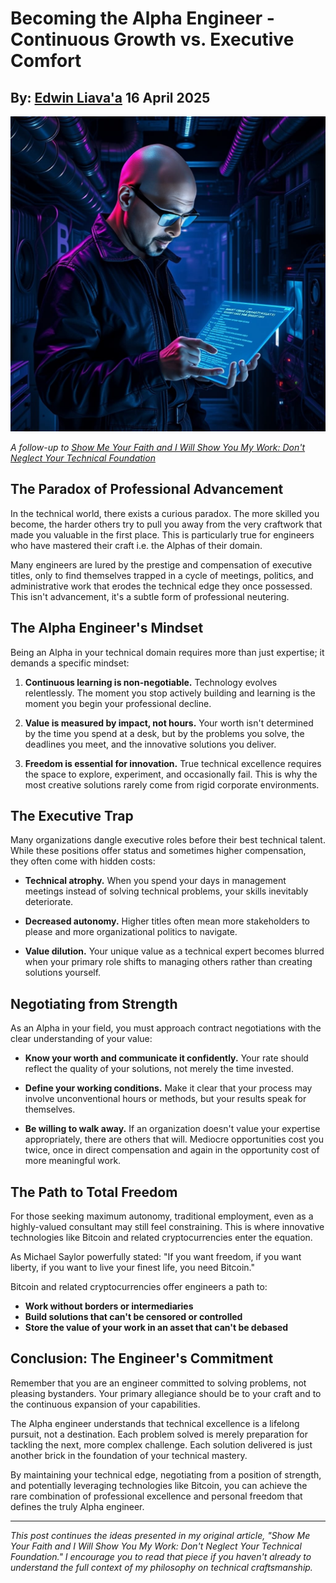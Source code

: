 # Becoming the Alpha Engineer - Continuous Growth vs. Executive Comfort
## By: [Edwin Liava'a](https://github.com/EdwinLiavaa) 16 April 2025

<p align="center">
 <img width="1000" src="https://github.com/EdwinLiavaa/liavaa.space/blob/main/blog/20250416/pic.png">
</p>

*A follow-up to [Show Me Your Faith and I Will Show You My Work: Don't Neglect Your Technical Foundation](https://hackernoon.com/show-me-your-faith-and-i-will-show-you-my-work-dont-neglect-your-technical-foundation)*

## The Paradox of Professional Advancement

In the technical world, there exists a curious paradox. The more skilled you become, the harder others try to pull you away from the very craftwork that made you valuable in the first place. This is particularly true for engineers who have mastered their craft i.e. the Alphas of their domain.

Many engineers are lured by the prestige and compensation of executive titles, only to find themselves trapped in a cycle of meetings, politics, and administrative work that erodes the technical edge they once possessed. This isn't advancement, it's a subtle form of professional neutering.

## The Alpha Engineer's Mindset

Being an Alpha in your technical domain requires more than just expertise; it demands a specific mindset:

1. **Continuous learning is non-negotiable.** Technology evolves relentlessly. The moment you stop actively building and learning is the moment you begin your professional decline.

2. **Value is measured by impact, not hours.** Your worth isn't determined by the time you spend at a desk, but by the problems you solve, the deadlines you meet, and the innovative solutions you deliver.

3. **Freedom is essential for innovation.** True technical excellence requires the space to explore, experiment, and occasionally fail. This is why the most creative solutions rarely come from rigid corporate environments.

## The Executive Trap

Many organizations dangle executive roles before their best technical talent. While these positions offer status and sometimes higher compensation, they often come with hidden costs:

- **Technical atrophy.** When you spend your days in management meetings instead of solving technical problems, your skills inevitably deteriorate.

- **Decreased autonomy.** Higher titles often mean more stakeholders to please and more organizational politics to navigate.

- **Value dilution.** Your unique value as a technical expert becomes blurred when your primary role shifts to managing others rather than creating solutions yourself.

## Negotiating from Strength

As an Alpha in your field, you must approach contract negotiations with the clear understanding of your value:

- **Know your worth and communicate it confidently.** Your rate should reflect the quality of your solutions, not merely the time invested.

- **Define your working conditions.** Make it clear that your process may involve unconventional hours or methods, but your results speak for themselves.

- **Be willing to walk away.** If an organization doesn't value your expertise appropriately, there are others that will. Mediocre opportunities cost you twice, once in direct compensation and again in the opportunity cost of more meaningful work.

## The Path to Total Freedom

For those seeking maximum autonomy, traditional employment, even as a highly-valued consultant may still feel constraining. This is where innovative technologies like Bitcoin and related cryptocurrencies enter the equation.

As Michael Saylor powerfully stated: "If you want freedom, if you want liberty, if you want to live your finest life, you need Bitcoin."

Bitcoin and related cryptocurrencies offer engineers a path to:

- **Work without borders or intermediaries**
- **Build solutions that can't be censored or controlled**
- **Store the value of your work in an asset that can't be debased**

## Conclusion: The Engineer's Commitment

Remember that you are an engineer committed to solving problems, not pleasing bystanders. Your primary allegiance should be to your craft and to the continuous expansion of your capabilities.

The Alpha engineer understands that technical excellence is a lifelong pursuit, not a destination. Each problem solved is merely preparation for tackling the next, more complex challenge. Each solution delivered is just another brick in the foundation of your technical mastery.

By maintaining your technical edge, negotiating from a position of strength, and potentially leveraging technologies like Bitcoin, you can achieve the rare combination of professional excellence and personal freedom that defines the truly Alpha engineer.

---

*This post continues the ideas presented in my original article, "Show Me Your Faith and I Will Show You My Work: Don't Neglect Your Technical Foundation." I encourage you to read that piece if you haven't already to understand the full context of my philosophy on technical craftsmanship.*
